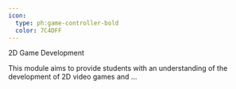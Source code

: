 ```yaml
---
icon:
  type: ph:game-controller-bold
  color: 7C4DFF
---
```


2D Game Development

This module aims to provide students with an understanding of the development of 2D video games and  ... 
